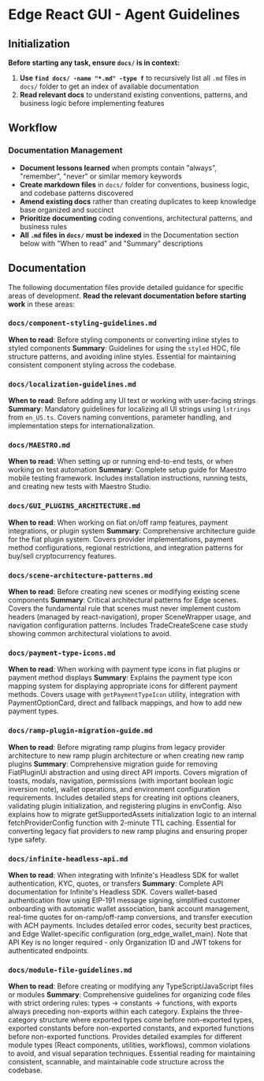 # Edge React GUI - Agent Guidelines

## Initialization

**Before starting any task, ensure `docs/` is in context:**

1. **Use `find docs/ -name "*.md" -type f`** to recursively list all `.md` files in `docs/` folder to get an index of available documentation
2. **Read relevant docs** to understand existing conventions, patterns, and business logic before implementing features

## Workflow

### Documentation Management

- **Document lessons learned** when prompts contain "always", "remember", "never" or similar memory keywords
- **Create markdown files** in `docs/` folder for conventions, business logic, and codebase patterns discovered
- **Amend existing docs** rather than creating duplicates to keep knowledge base organized and succinct
- **Prioritize documenting** coding conventions, architectural patterns, and business rules
- **All `.md` files in `docs/` must be indexed** in the Documentation section below with "When to read" and "Summary" descriptions

## Documentation

The following documentation files provide detailed guidance for specific areas of development. **Read the relevant documentation before starting work** in these areas:

### `docs/component-styling-guidelines.md`

**When to read**: Before styling components or converting inline styles to styled components
**Summary**: Guidelines for using the `styled` HOC, file structure patterns, and avoiding inline styles. Essential for maintaining consistent component styling across the codebase.

### `docs/localization-guidelines.md`

**When to read**: Before adding any UI text or working with user-facing strings
**Summary**: Mandatory guidelines for localizing all UI strings using `lstrings` from `en_US.ts`. Covers naming conventions, parameter handling, and implementation steps for internationalization.

### `docs/MAESTRO.md`

**When to read**: When setting up or running end-to-end tests, or when working on test automation
**Summary**: Complete setup guide for Maestro mobile testing framework. Includes installation instructions, running tests, and creating new tests with Maestro Studio.

### `docs/GUI_PLUGINS_ARCHITECTURE.md`

**When to read**: When working on fiat on/off ramp features, payment integrations, or plugin system
**Summary**: Comprehensive architecture guide for the fiat plugin system. Covers provider implementations, payment method configurations, regional restrictions, and integration patterns for buy/sell cryptocurrency features.

### `docs/scene-architecture-patterns.md`

**When to read**: Before creating new scenes or modifying existing scene components
**Summary**: Critical architectural patterns for Edge scenes. Covers the fundamental rule that scenes must never implement custom headers (managed by react-navigation), proper SceneWrapper usage, and navigation configuration patterns. Includes TradeCreateScene case study showing common architectural violations to avoid.

### `docs/payment-type-icons.md`

**When to read**: When working with payment type icons in fiat plugins or payment method displays
**Summary**: Explains the payment type icon mapping system for displaying appropriate icons for different payment methods. Covers usage with `getPaymentTypeIcon` utility, integration with PaymentOptionCard, direct and fallback mappings, and how to add new payment types.

### `docs/ramp-plugin-migration-guide.md`

**When to read**: Before migrating ramp plugins from legacy provider architecture to new ramp plugin architecture or when creating new ramp plugins
**Summary**: Comprehensive migration guide for removing FiatPluginUi abstraction and using direct API imports. Covers migration of toasts, modals, navigation, permissions (with important boolean logic inversion note), wallet operations, and environment configuration requirements. Includes detailed steps for creating init options cleaners, validating plugin initialization, and registering plugins in envConfig. Also explains how to migrate getSupportedAssets initialization logic to an internal fetchProviderConfig function with 2-minute TTL caching. Essential for converting legacy fiat providers to new ramp plugins and ensuring proper type safety.

### `docs/infinite-headless-api.md`

**When to read**: When integrating with Infinite's Headless SDK for wallet authentication, KYC, quotes, or transfers
**Summary**: Complete API documentation for Infinite's Headless SDK. Covers wallet-based authentication flow using EIP-191 message signing, simplified customer onboarding with automatic wallet association, bank account management, real-time quotes for on-ramp/off-ramp conversions, and transfer execution with ACH payments. Includes detailed error codes, security best practices, and Edge Wallet-specific configuration (org_edge_wallet_main). Note that API Key is no longer required - only Organization ID and JWT tokens for authenticated endpoints.

### `docs/module-file-guidelines.md`

**When to read**: Before creating or modifying any TypeScript/JavaScript files or modules
**Summary**: Comprehensive guidelines for organizing code files with strict ordering rules: types → constants → functions, with exports always preceding non-exports within each category. Explains the three-category structure where exported types come before non-exported types, exported constants before non-exported constants, and exported functions before non-exported functions. Provides detailed examples for different module types (React components, utilities, workflows), common violations to avoid, and visual separation techniques. Essential reading for maintaining consistent, scannable, and maintainable code structure across the codebase.
